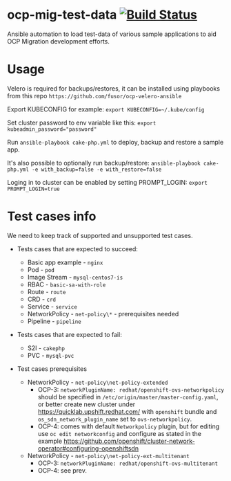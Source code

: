 # ocp-mig-test-data [![Build Status](https://travis-ci.com/fusor/ocp-mig-test-data.svg?branch=master)](https://travis-ci.com/fusor/ocp-mig-test-data)
Ansible automation to load test-data of various sample applications to aid OCP Migration development efforts.

# Usage
Velero is required for backups/restores, it can be installed using playbooks from this repo ```https://github.com/fusor/ocp-velero-ansible```

Export KUBECONFIG for example: ```export KUBECONFIG=~/.kube/config```

Set cluster password to env variable like this:
```export kubeadmin_password="password"```

Run ```ansible-playbook cake-php.yml``` to deploy, backup and restore a sample app.

It's also possible to optionally run backup/restore: ```ansible-playbook cake-php.yml -e with_backup=false -e with_restore=false```

Loging in to cluster can be enabled by setting PROMPT_LOGIN: ```export PROMPT_LOGIN=true```

# Test cases info

We need to keep track of supported and unsupported test cases.

* Tests cases that are expected to succeed:

  - Basic app example -  ```nginx```
  - Pod - ```pod```
  - Image Stream - ```mysql-centos7-is```
  - RBAC - ```basic-sa-with-role```
  - Route - ```route```
  - CRD - ```crd```
  - Service - ```service```
  - NetworkPolicy - ```net-policy\*``` - prerequisites needed
  - Pipeline - ```pipeline```

* Tests cases that are expected to fail:

  - S2I - ```cakephp```
  - PVC - ```mysql-pvc```

* Test cases prerequisites

  - NetworkPolicy - ```net-policy\net-policy-extended```
    - OCP-3: ```networkPluginName: redhat/openshift-ovs-networkpolicy``` should be specified in `/etc/origin/master/master-config.yaml`, or better create new cluster under https://quicklab.upshift.redhat.com/ with `openshift` bundle and `os_sdn_network_plugin_name` set to `ovs-networkpolicy`.
    - OCP-4: comes with default `Networkpolicy` plugin, but for editing use `oc edit networkconfig` and configure as stated in the example https://github.com/openshift/cluster-network-operator#configuring-openshiftsdn
  - NetworkPolicy - ```net-policy\net-policy-ext-multitenant```
    - OCP-3: ```networkPluginName: redhat/openshift-ovs-multitenant```
    - OCP-4: see prev.

